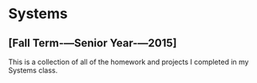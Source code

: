 <h1>Systems</h1>
<h2>[Fall Term-—Senior Year-—2015]</h2>

<p>This is a collection of all of the homework and projects I completed in my Systems class.</p>
